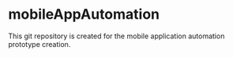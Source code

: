 # mobileAppAutomation
This git repository is created for the mobile application automation prototype creation.